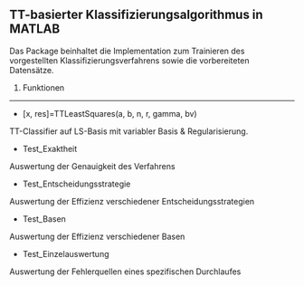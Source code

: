 TT-basierter Klassifizierungsalgorithmus in MATLAB
----------------------------------------------------------------------------------------------------------------
Das Package beinhaltet die Implementation zum Trainieren des vorgestellten Klassifizierungsverfahrens sowie die vorbereiteten Datensätze.

1. Funktionen
------------

*  [x, res]=TTLeastSquares(a, b, n, r, gamma, bv) 

TT-Classifier auf LS-Basis mit variabler Basis & Regularisierung.

* Test_Exaktheit

Auswertung der Genauigkeit des Verfahrens

* Test_Entscheidungsstrategie

Auswertung der Effizienz verschiedener Entscheidungsstrategien

* Test_Basen

Auswertung der Effizienz verschiedener Basen

* Test_Einzelauswertung

Auswertung der Fehlerquellen eines spezifischen Durchlaufes